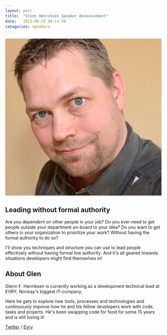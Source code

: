 ```yaml
---
layout: post
title:  "Glenn Henriksen Speaker Announcement"
date:   2013-08-29 09:11:59
categories: speakers
---
```


<img src="/assets/img/nlconf/glen1.jpg" class="pull-right img-thumbnail fiddy" />

## Leading without formal authority

<p class="lead">Are you dependent on other people in your job? Do you ever need to get people outside your department on-board to your idea? Do you want to get others in your organization to prioritize your work? Without having the formal authority to do so? </p>

I'll show you techniques and structure you can use to lead people effectively without having formal line authority. And it's all geared towards situations developers might find themselves in!


## About Glen

<p class="lead">Glenn F. Henriksen is currently working as a development technical lead at EVRY, Norway's biggest IT-company. </p>

Here he gets to explore new tools, processes and technologies and continuously improve how he and his fellow developers work with code, tasks and projects. He's been swapping code for food for some 15 years and is still loving it!


[Twitter](https://twitter.com/henriksen) / [Evry](http://www.evry.com/)